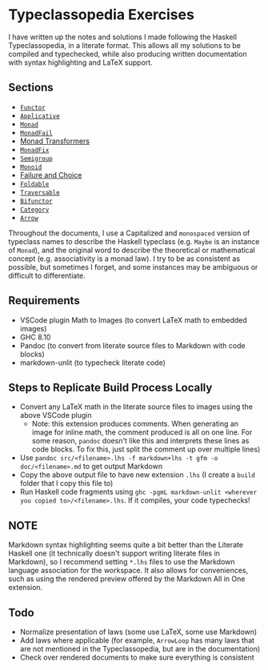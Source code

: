 # Typeclassopedia Exercises

I have written up the notes and solutions I made following the Haskell Typeclassopedia, in a literate format. This allows all my solutions to be compiled and typechecked, while also producing written documentation with syntax highlighting and LaTeX support.


## Sections

* [`Functor`](doc/Functor.md)
* [`Applicative`](doc/Applicative.md)
* [`Monad`](doc/Monad.md)
* [`MonadFail`](doc/MonadFail.md)
* [Monad Transformers](doc/MonadTransformers.md)
* [`MonadFix`](doc/MonadFix.md)
* [`Semigroup`](doc/Semigroup.md)
* [`Monoid`](doc/Monoid.md)
* [Failure and Choice](doc/FailureAndChoice.md)
* [`Foldable`](doc/Foldable.md)
* [`Traversable`](doc/Traversable.md)
* [`Bifunctor`](doc/Bifunctor.md)
* [`Category`](doc/Category.md)
* [`Arrow`](doc/Arrow.md)

Throughout the documents, I use a Capitalized and `monospaced` version of typeclass names to describe the Haskell typeclass (e.g. `Maybe` is an instance of `Monad`), and the original word to describe the theoretical or mathematical concept (e.g. associativity is a monad law). I try to be as consistent as possible, but sometimes I forget, and some instances may be ambiguous or difficult to differentiate.


## Requirements

* VSCode plugin Math to Images (to convert LaTeX math to embedded images)
* GHC 8.10
* Pandoc (to convert from literate source files to Markdown with code blocks)
* markdown-unlit (to typecheck literate code)


## Steps to Replicate Build Process Locally

* Convert any LaTeX math in the literate source files to images using the above VSCode plugin
  * Note: this extension produces comments. When generating an image for inline math, the comment produced is all on one line. For some reason, `pandoc` doesn't like this and interprets these lines as code blocks. To fix this, just split the comment up over multiple lines)
* Use `pandoc src/<filename>.lhs -f markdown+lhs -t gfm -o doc/<filename>.md` to get output Markdown
* Copy the above output file to have new extension `.lhs` (I create a `build` folder that I copy this file to)
* Run Haskell code fragments using `ghc -pgmL markdown-unlit <wherever you copied to>/<filename>.lhs`. If it compiles, your code typechecks!


## NOTE

Markdown syntax highlighting seems quite a bit better than the Literate Haskell one (it technically doesn't support writing literate files in Markdown), so I recommend setting `*.lhs` files to use the Markdown language association for the workspace. It also allows for conveniences, such as using the rendered preview offered by the Markdown All in One extension.


## Todo

* Normalize presentation of laws (some use LaTeX, some use Markdown)
* Add laws where applicable (for example, `ArrowLoop` has many laws that are not mentioned in the Typeclassopedia, but are in the documentation)
* Check over rendered documents to make sure everything is consistent
